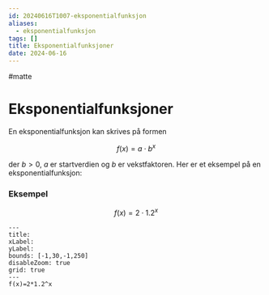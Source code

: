```yaml
---
id: 20240616T1007-eksponentialfunksjon
aliases:
  - eksponentialfunksjon
tags: []
title: Eksponentialfunksjoner
date: 2024-06-16
---
```


#matte

# Eksponentialfunksjoner

En eksponentialfunksjon kan skrives på formen

$$
f(x)=a \cdot b^x
$$

der $b \gt 0$, $a$ er startverdien og $b$ er vekstfaktoren. Her er et eksempel på en eksponentialfunksjon:

### Eksempel

$$
f(x)=2 \cdot 1.2^x
$$

```functionplot
---
title:
xLabel:
yLabel:
bounds: [-1,30,-1,250]
disableZoom: true
grid: true
---
f(x)=2*1.2^x
```
